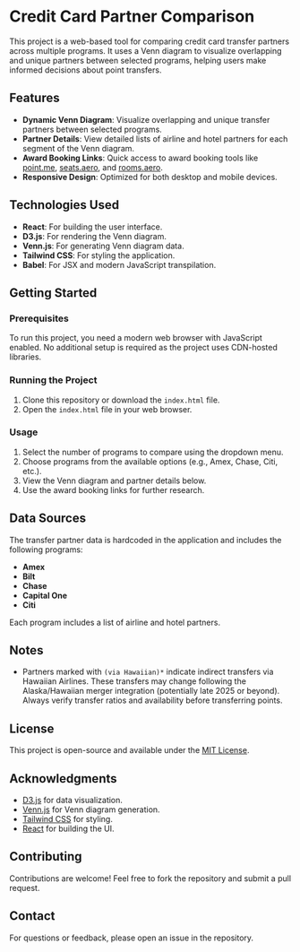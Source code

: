 # Credit Card Partner Comparison

This project is a web-based tool for comparing credit card transfer partners across multiple programs. It uses a Venn diagram to visualize overlapping and unique partners between selected programs, helping users make informed decisions about point transfers.

## Features

- **Dynamic Venn Diagram**: Visualize overlapping and unique transfer partners between selected programs.
- **Partner Details**: View detailed lists of airline and hotel partners for each segment of the Venn diagram.
- **Award Booking Links**: Quick access to award booking tools like [point.me](https://point.me), [seats.aero](https://seats.aero), and [rooms.aero](https://rooms.aero).
- **Responsive Design**: Optimized for both desktop and mobile devices.

## Technologies Used

- **React**: For building the user interface.
- **D3.js**: For rendering the Venn diagram.
- **Venn.js**: For generating Venn diagram data.
- **Tailwind CSS**: For styling the application.
- **Babel**: For JSX and modern JavaScript transpilation.

## Getting Started

### Prerequisites

To run this project, you need a modern web browser with JavaScript enabled. No additional setup is required as the project uses CDN-hosted libraries.

### Running the Project

1. Clone this repository or download the `index.html` file.
2. Open the `index.html` file in your web browser.

### Usage

1. Select the number of programs to compare using the dropdown menu.
2. Choose programs from the available options (e.g., Amex, Chase, Citi, etc.).
3. View the Venn diagram and partner details below.
4. Use the award booking links for further research.

## Data Sources

The transfer partner data is hardcoded in the application and includes the following programs:

- **Amex**
- **Bilt**
- **Chase**
- **Capital One**
- **Citi**

Each program includes a list of airline and hotel partners.

## Notes

- Partners marked with `(via Hawaiian)*` indicate indirect transfers via Hawaiian Airlines. These transfers may change following the Alaska/Hawaiian merger integration (potentially late 2025 or beyond). Always verify transfer ratios and availability before transferring points.

## License

This project is open-source and available under the [MIT License](https://opensource.org/licenses/MIT).

## Acknowledgments

- [D3.js](https://d3js.org) for data visualization.
- [Venn.js](https://github.com/benfred/venn.js) for Venn diagram generation.
- [Tailwind CSS](https://tailwindcss.com) for styling.
- [React](https://reactjs.org) for building the UI.

## Contributing

Contributions are welcome! Feel free to fork the repository and submit a pull request.

## Contact

For questions or feedback, please open an issue in the repository.